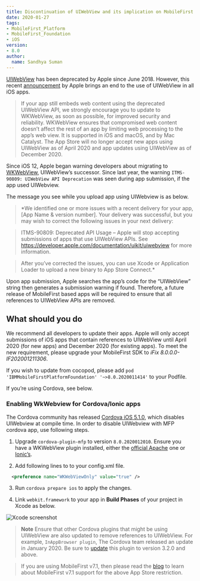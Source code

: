 ```yaml
---
title: Discontinuation of UIWebView and its implication on MobileFirst apps
date: 2020-01-27
tags:
- MobileFirst_Platform
- MobileFirst_Foundation
- iOS
version:
- 8.0
author:
  name: Sandhya Suman
---
```


[UIWebView](https://developer.apple.com/documentation/uikit/uiwebview) has been deprecated by Apple since June 2018. However, this recent [announcement](https://developer.apple.com/news/?id=12232019b) by Apple brings an end to the use of UIWebView in all iOS apps.

>If your app still embeds web content using the deprecated UIWebView API, we strongly encourage you to update to WKWebView, as soon as possible, for improved security and reliability. WKWebView ensures that compromised web content doesn’t affect the rest of an app by limiting web processing to the app’s web view. It is supported in iOS and macOS, and by Mac Catalyst.
>The App Store will no longer accept new apps using UIWebView as of April 2020 and app updates using UIWebView as of December 2020.

Since iOS 12, Apple began warning developers about migrating to [WKWebView](https://developer.apple.com/documentation/webkit/wkwebview/), UIWebView’s successor. Since last year, the warning `ITMS-90809: UIWebView API Deprecation` was seen during app submission, if the app used UIWebview.

The message you see while you upload app using UIWebview is as below.

>*We identified one or more issues with a recent delivery for your app, [App Name & version number]. Your delivery was successful, but you may wish to correct the following issues in your next delivery:

>ITMS-90809: Deprecated API Usage – Apple will stop accepting submissions of apps that use UIWebView APIs. See https://developer.apple.com/documentation/uikit/uiwebview for more information.

>After you’ve corrected the issues, you can use Xcode or Application Loader to upload a new binary to App Store Connect.*

Upon app submission, Apple searches the app’s code for the “UIWebView” string then generates a submission warning if found. Therefore, a future release of MobileFirst based apps will be required to ensure that all references to UIWebView APIs are  removed.


## What should you do

We recommend all developers to update their apps. Apple will only accept submissions of iOS apps that contain references to UIWebView until April 2020 (for new apps) and December 2020 (for existing apps). To meet the new requirement, please upgrade your MobileFirst SDK to *iFix 8.0.0.0-IF202001211306*. 

If you wish to update from cocopod, please add `pod 'IBMMobileFirstPlatformFoundation' '~>8.0.2020011414'` to your Podfile.

If you’re using Cordova, see below.

### Enabling WkWebview for Cordova/Ionic apps

The Cordova community has released [Cordova iOS 5.1.0](https://cordova.apache.org/announcements/2019/11/25/cordova-ios-release-5.1.0.html), which disables UIWebview at compile time. In order to disable UIWebview with MFP cordova app, use following steps.

1. Upgrade `cordova-plugin-mfp` to  version `8.0.2020012010`.
Ensure you have a WKWebView plugin installed, either the [official Apache](https://github.com/apache/cordova-plugin-wkwebview-engine) one or [Ionic’s](https://github.com/ionic-team/cordova-plugin-ionic-webview).

2. Add following lines to to your config.xml file.

```xml
  <preference name="WKWebViewOnly" value="true" /> 
```
3. Run `cordova prepare ios` to apply the changes.

4. Link `webkit.framework` to your app in **Build Phases** of your project in Xcode as below.

![Xcode screenshot]({{site.baseurl}}/assets/blog/2020-01-31-IBM-MobileFoundation-UIWebview/webview_mfp_screenshots.png)


>**Note** Ensure that other Cordova plugins that might be using UIWebView are also updated to remove references to UIWebView.
For example, `InAppBrowser plugin`, The Cordova team released an update in January 2020. Be sure to [update](https://cordova.apache.org/announcements/2020/01/08/inappbrowser-release-3.2.0.html) this plugin to version 3.2.0 and above.

>If you are using MobileFirst v7.1, then please read the [blog](https://mobilefirstplatform.ibmcloud.com/blog/2020/01/12/support-new-requirements-mobilefirst-71/) to learn about MobileFirst v7.1 support for the above App Store restriction.




